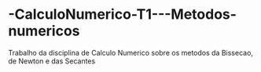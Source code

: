 # -CalculoNumerico-T1---Metodos-numericos
Trabalho da disciplina de Calculo Numerico sobre os metodos da Bissecao, de Newton e das Secantes
